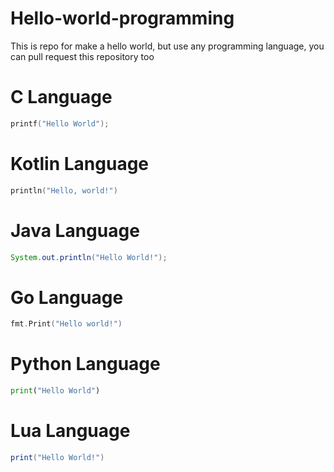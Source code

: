 # Hello-world-programming
This is repo for make a hello world, but use any programming language, you can pull request this repository too

# C Language
```c
printf("Hello World");
```

# Kotlin Language
```kotlin
println("Hello, world!")
```

# Java Language
```java
System.out.println("Hello World!");
```

# Go Language
```go
fmt.Print("Hello world!")
```

# Python Language
```python
print("Hello World")
```

# Lua Language
```lua
print("Hello World!")
```
